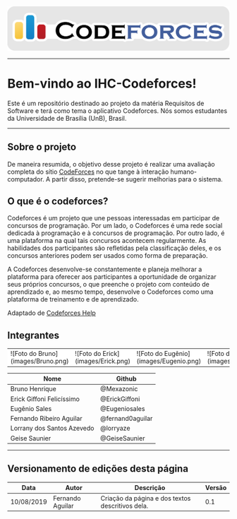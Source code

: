 
<span style="margin-left: 0%;">![Codeforces Logo](images/codeforces.png)</span>

***

# Bem-vindo ao IHC-Codeforces!

Este é um repositório destinado ao projeto da matéria Requisitos de Software e terá como tema o aplicativo Codeforces. Nós somos estudantes da Universidade de Brasília (UnB), Brasil.

***

## Sobre o projeto
De maneira resumida, o objetivo desse projeto é realizar uma avaliação completa do sítio [CodeForces](https://codeforces.com/) no que tange à interação humano-computador. A partir disso, pretende-se sugerir melhorias para o sistema.

## O que é o codeforces?
Codeforces é um projeto que une pessoas interessadas em participar de concursos de programação.
Por um lado, o Codeforces é uma rede social dedicada à programação e à concursos de programação. Por outro lado, é uma plataforma na qual tais concursos acontecem regularmente. As habilidades dos participantes são refletidas pela classificação deles, e os concursos anteriores podem ser usados como forma de preparação.

A Codeforces desenvolve-se constantemente e planeja melhorar a plataforma para oferecer aos participantes a oportunidade de organizar seus próprios concursos, o que preenche o projeto com conteúdo de aprendizado e, ao mesmo tempo, desenvolve o Codeforces como uma plataforma de treinamento e de aprendizado.

Adaptado de [Codeforces Help](https://codeforces.com/help#q1)

## Integrantes
<table border="0" style="background-color: #FFF;">
 <tr>
  <td>![Foto do Bruno](images/Bruno.png)</td>
  <td>![Foto do Erick](images/Erick.png)</td>
  <td>![Foto do Eugênio](images/Eugenio.png)</td>
  <td>![Foto do Fernando](images/Fernando.png)</td>
  <td>![Foto da Lorrany](images/Lorrany.png)</td>
  <td>![Foto da Geise](images/Geise.png)</td>
 </tr>
</table>

| Nome | Github |
|------|--------|
| Bruno Henrique | @Mexazonic |
| Erick Giffoni Felicíssimo |	@ErickGiffoni |
| Eugênio Sales | @Eugeniosales |
| Fernando Ribeiro Aguilar | @fernand0aguilar |
| Lorrany dos Santos Azevedo | @lorryaze |
| Geise Saunier | @GeiseSaunier |


***

## Versionamento de edições desta página
| Data | Autor | Descrição | Versão |
|------|-------|-----------|--------|
| 10/08/2019 | Fernando Aguilar | Criação da página e dos textos descritivos dela. | 0.1 |
